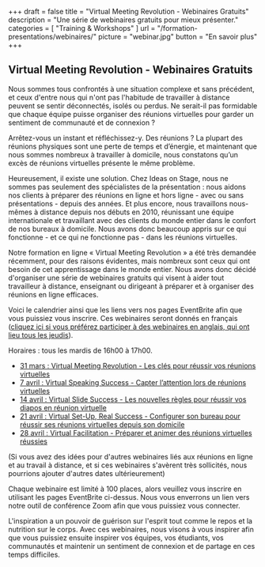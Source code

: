 +++
draft 			= false
title 			= "Virtual Meeting Revolution - Webinaires Gratuits"
description		= "Une série de webinaires gratuits pour mieux présenter."
categories		= [ "Training & Workshops" ]
url	 			= "/formation-presentations/webinaires/"
picture			= "webinar.jpg"
button			= "En savoir plus"
+++

## Virtual Meeting Revolution - Webinaires Gratuits

Nous sommes tous confrontés à une situation complexe et sans précédent, et ceux d'entre nous qui n'ont pas l'habitude de travailler à distance peuvent se sentir déconnectés, isolés ou perdus. Ne serait-il pas formidable que chaque équipe puisse organiser des réunions virtuelles pour garder un sentiment de communauté et de connexion ?

Arrêtez-vous un instant et réfléchissez-y. Des réunions ? La plupart des réunions physiques sont une perte de temps et d’énergie, et maintenant que nous sommes nombreux à travailler à domicile, nous constatons qu’un excès de réunions virtuelles présente le même problème.

Heureusement, il existe une solution. Chez Ideas on Stage, nous ne sommes pas seulement des spécialistes de la présentation : nous aidons nos clients à préparer des réunions en ligne et hors ligne - avec ou sans présentations - depuis des années. Et plus encore, nous travaillons nous-mêmes à distance depuis nos débuts en 2010, réunissant une équipe internationale et travaillant avec des clients du monde entier dans le confort de nos bureaux à domicile. Nous avons donc beaucoup appris sur ce qui fonctionne - et ce qui ne fonctionne pas - dans les réunions virtuelles.

Notre formation en ligne « Virtual Meeting Revolution » a été très demandée récemment, pour des raisons évidentes, mais nombreux sont ceux qui ont besoin de cet apprentissage dans le monde entier. Nous avons donc décidé d'organiser une série de webinaires gratuits qui visent à aider tout travailleur à distance, enseignant ou dirigeant à préparer et à organiser des réunions en ligne efficaces.

Voici le calendrier ainsi que les liens vers nos pages EventBrite afin que vous puissiez vous inscrire. Ces webinaires seront donnés en français ([cliquez ici si vous préférez participer à des webinaires en anglais, qui ont lieu tous les jeudis](https://www.ideasonstage.com/presentations-training/webinars/)).

Horaires : tous les mardis de 16h00 à 17h00.

* [31 mars : Virtual Meeting Revolution - Les clés pour réussir vos réunions virtuelles](https://www.eventbrite.fr/e/inscription-virtual-meeting-revolution-les-cles-pour-reussir-vos-reunions-virtuelles-webinaire-gratuit-100780934488)
* [7 avril : Virtual Speaking Success - Capter l’attention lors de réunions virtuelles](https://www.eventbrite.fr/e/inscription-virtual-speaking-success-capter-lattention-lors-de-reunions-virtuelles-webinaire-gratuit-100931912066)
* [14 avril : Virtual Slide Success - Les nouvelles règles pour réussir vos diapos en réunion virtuelle](https://www.eventbrite.fr/e/inscription-virtual-slide-success-les-nouvelles-regles-pour-reussir-vos-diapos-en-reunion-virtuelle-webinaire-100932774646)
* [21 avril : Virtual Set-Up, Real Success - Configurer son bureau pour réussir ses réunions virtuelles depuis son domicile](https://www.eventbrite.fr/e/inscription-virtual-set-up-real-success-configurer-son-bureau-pour-les-reunions-virtuelles-a-domicile-webinaire-100933292194)
* [28 avril : Virtual Facilitation - Préparer et animer des réunions virtuelles réussies](https://www.eventbrite.fr/e/inscription-virtual-facilitation-preparer-et-animer-des-reunions-virtuelles-reussies-webinaire-gratuit-100933442644)

(Si vous avez des idées pour d'autres webinaires liés aux réunions en ligne et au travail à distance, et si ces webinaires s'avèrent très sollicités, nous pourrions ajouter d'autres dates ultérieurement)

Chaque webinaire est limité à 100 places, alors veuillez vous inscrire en utilisant les pages EventBrite ci-dessus. Nous vous enverrons un lien vers notre outil de conférence Zoom afin que vous puissiez vous connecter.

L'inspiration a un pouvoir de guérison sur l'esprit tout comme le repos et la nutrition sur le corps. Avec ces webinaires, nous visons à vous inspirer afin que vous puissiez ensuite inspirer vos équipes, vos étudiants, vos communautés et maintenir un sentiment de connexion et de partage en ces temps difficiles.
